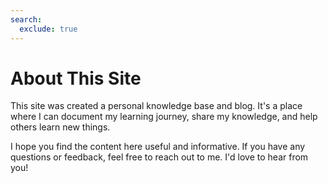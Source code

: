 ```yaml
---
search:
  exclude: true
---
```


# About This Site
This site was created a personal knowledge base and blog. It's a place where I can document my learning journey, share my knowledge, and help others learn new things.

I hope you find the content here useful and informative. If you have any questions or feedback, feel free to reach out to me. I'd love to hear from you!
